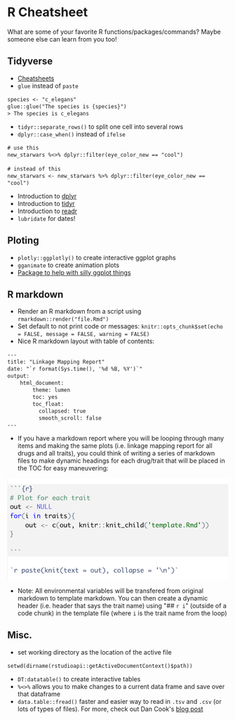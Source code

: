 # R Cheatsheet

What are some of your favorite R functions/packages/commands? Maybe someone else can learn from you too!

## Tidyverse

* [Cheatsheets](https://www.rstudio.com/resources/cheatsheets/)
* `glue` instead of `paste`

```
species <- "c_elegans"
glue::glue("The species is {species}")
> The species is c_elegans
```
* `tidyr::separate_rows()` to split one cell into several rows
* `dplyr::case_when()` instead of `ifelse`

```
# use this
new_starwars %<>% dplyr::filter(eye_color_new == "cool")

# instead of this
new_starwars <- new_starwars %>% dplyr::filter(eye_color_new == "cool")
```
* Introduction to [dplyr](https://cran.r-project.org/web/packages/dplyr/vignettes/dplyr.html)
* Introduction to [tidyr](https://cran.r-project.org/web/packages/tidyr/vignettes/tidy-data.html)
* Introduction to [readr](https://cran.r-project.org/web/packages/readr/vignettes/readr.html)
* `lubridate` for dates!

## Ploting
* `plotly::ggplotly()` to create interactive ggplot graphs
* `gganimate` to create animation plots
* [Package to help with silly ggplot things](https://brandmaier.github.io/ggx/)

## R markdown

* Render an R markdown from a script using `rmarkdown::render("file.Rmd")`
* Set default to not print code or messages: `knitr::opts_chunk$set(echo = FALSE, message = FALSE, warning = FALSE)`
* Nice R markdown layout with table of contents:

```
---
title: "Linkage Mapping Report"
date: "`r format(Sys.time(), '%d %B, %Y')`"
output: 
    html_document:
        theme: lumen
        toc: yes
        toc_float:
          collapsed: true
          smooth_scroll: false
---
```

* If you have a markdown report where you will be looping through many items and making the same plots (i.e. linkage mapping report for all drugs and all traits), you could think of writing a series of markdown files to make dynamic headings for each drug/trait that will be placed in the TOC for easy maneuvering:

![](rmarkdown_knitchild.png)

  * Note: All environmental variables will be transfered from original markdown to template markdown. You can then create a dynamic header (i.e. header that says the trait name) using "## `r i`" (outside of a code chunk) in the template file (where `i` is the trait name from the loop)

## Misc.

* set working directory as the location of the active file

```
setwd(dirname(rstudioapi::getActiveDocumentContext()$path))
```
* `DT:datatable()` to create interactive tables
* `%<>%` allows you to make changes to a current data frame and save over that dataframe
* `data.table::fread()` faster and easier way to read in `.tsv` and `.csv` (or lots of types of files). For more, check out Dan Cook's [blog post](https://www.danielecook.com/speeding-up-reading-and-writing-in-r/)
